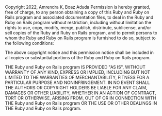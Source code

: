 Copyright 2022, Amrendra K, Boaz Aduda
Permission is hereby granted, free of charge, to any person obtaining a copy of this Ruby and Ruby on Rails program and associated documentation files, to deal in the Ruby and Ruby on Rails program without restriction, including without limitation the rights to use, copy, modify, merge, publish, distribute, sublicense, and/or sell copies of the Ruby and Ruby on Rails program, and to permit persons to whom the Ruby and Ruby on Rails program is furnished to do so, subject to the following conditions:

The above copyright notice and this permission notice shall be included in all copies or substantial portions of the Ruby and Ruby on Rails program.

THE Ruby and Ruby on Rails program IS PROVIDED "AS IS", WITHOUT WARRANTY OF ANY KIND, EXPRESS OR IMPLIED, INCLUDING BUT NOT LIMITED TO THE WARRANTIES OF MERCHANTABILITY, FITNESS FOR A PARTICULAR PURPOSE AND NONINFRINGEMENT. IN NO EVENT SHALL THE AUTHORS OR COPYRIGHT HOLDERS BE LIABLE FOR ANY CLAIM, DAMAGES OR OTHER LIABILITY, WHETHER IN AN ACTION OF CONTRACT, TORT OR OTHERWISE, ARISING FROM, OUT OF OR IN CONNECTION WITH THE Ruby and Ruby on Rails program OR THE USE OR OTHER DEALINGS IN THE Ruby and Ruby on Rails program.